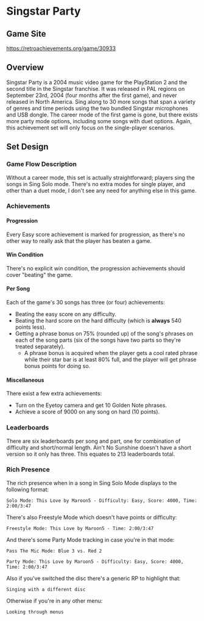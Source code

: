 # Singstar Party

## Game Site

https://retroachievements.org/game/30933

## Overview

Singstar Party is a 2004 music video game for the PlayStation 2 and the second title in the Singstar franchise. It was released in PAL regions on September 23rd, 2004 (four months after the first game), and never released in North America. Sing along to 30 more songs that span a variety of genres and time periods using the two bundled Singstar microphones and USB dongle. The career mode of the first game is gone, but there exists more party mode options, including some songs with duet options. Again, this achievement set will only focus on the single-player scenarios.

## Set Design

### Game Flow Description

Without a career mode, this set is actually straightforward; players sing the songs in Sing Solo mode. There's no extra modes for single player, and other than a duet mode, I don't see any need for anything else in this game.

### Achievements

#### Progression

Every Easy score achievement is marked for progression, as there's no other way to really ask that the player has beaten a game.

#### Win Condition

There's no explicit win condition, the progression achievements should cover "beating" the game.

#### Per Song

Each of the game's 30 songs has three (or four) achievements:
- Beating the easy score on any difficulty.
- Beating the hard score on the hard difficulty (which is **always** 540 points less).
- Getting a phrase bonus on 75% (rounded up) of the song's phrases on each of the song parts (six of the songs have two parts so they're treated separately).
    - A phrase bonus is acquired when the player gets a cool rated phrase while their star bar is at least 80% full, and the player will get phrase bonus points for doing so.

#### Miscellaneous

There exist a few extra achievements:
- Turn on the Eyetoy camera and get 10 Golden Note phrases.
- Achieve a score of 9000 on any song on hard (10 points).

### Leaderboards

There are six leaderboards per song and part, one for combination of difficulty and short/normal length. Ain't No Sunshine doesn't have a short version so it only has three. This equates to 213 leaderboards total.

### Rich Presence

The rich presence when in a song in Sing Solo Mode displays to the following format:

```
Solo Mode: This Love by Maroon5 - Difficulty: Easy, Score: 4000, Time: 2:00/3:47
```

There's also Freestyle Mode which doesn't have points or difficulty:

```
Freestyle Mode: This Love by Maroon5 - Time: 2:00/3:47
```

And there's some Party Mode tracking in case you're in that mode:
```
Pass The Mic Mode: Blue 3 vs. Red 2
```

```
Party Mode: This Love by Maroon5 - Difficulty: Easy, Score: 4000, Time: 2:00/3:47
```

Also if you've switched the disc there's a generic RP to highlight that:

```
Singing with a different disc
```

Otherwise if you're in any other menu:

```
Looking through menus
```